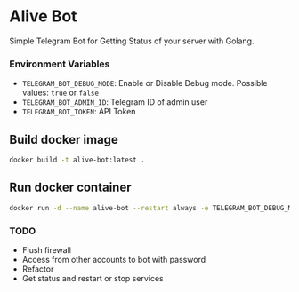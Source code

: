 # Alive Bot
Simple Telegram Bot for Getting Status of your server with Golang.

### Environment Variables
- `TELEGRAM_BOT_DEBUG_MODE`: Enable or Disable Debug mode. Possible values: `true` or `false`
- `TELEGRAM_BOT_ADMIN_ID`: Telegram ID of admin user
- `TELEGRAM_BOT_TOKEN`: API Token


## Build docker image
```bash
docker build -t alive-bot:latest .
```

## Run docker container

```bash
docker run -d --name alive-bot --restart always -e TELEGRAM_BOT_DEBUG_MODE=false -e TELEGRAM_BOT_ADMIN_ID=YOUR_TELEGRAM_USER_ID -e TELEGRAM_BOT_TOKEN="YOUR_BOT_TOKEN" alive-bot:latest
```

### TODO

- Flush firewall
- Access from other accounts to bot with password
- Refactor
- Get status and restart or stop services